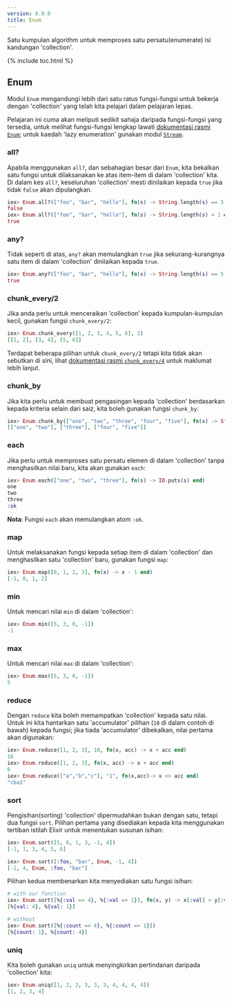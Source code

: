```yaml
---
version: 0.9.0
title: Enum
---
```


Satu kumpulan algorithm untuk memproses satu persatu(enumerate) isi kandungan 'collection'.

{% include toc.html %}

## Enum

Modul `Enum` mengandungi lebih dari satu ratus fungsi-fungsi untuk bekerja dengan 'collection' yang telah kita pelajari dalam pelajaran lepas.

Pelajaran ini cuma akan meliputi sedikit sahaja daripada fungsi-fungsi yang tersedia, untuk melihat fungsi-fungsi lengkap lawati [dokumentasi rasmi `Enum`](https://hexdocs.pm/elixir/Enum.html); untuk kaedah 'lazy enumeration' gunakan modul [`Stream`](https://hexdocs.pm/elixir/Stream.html).

### all?

Apabila menggunakan `all?`, dan sebahagian besar dari `Enum`, kita bekalkan satu fungsi untuk dilaksanakan ke atas item-item di dalam 'collection' kita.  Di dalam kes `all?`, keseluruhan 'collection' mesti dinilaikan kepada `true` jika tidak `false` akan dipulangkan.

```elixir
iex> Enum.all?(["foo", "bar", "hello"], fn(s) -> String.length(s) == 3 end)
false
iex> Enum.all?(["foo", "bar", "hello"], fn(s) -> String.length(s) > 1 end)
true
```

### any?

Tidak seperti di atas, `any?` akan memulangkan `true` jika sekurang-kurangnya satu item di dalam 'collection' dinilaikan kepada `true`.

```elixir
iex> Enum.any?(["foo", "bar", "hello"], fn(s) -> String.length(s) == 5 end)
true
```

### chunk_every/2

Jika anda perlu untuk menceraikan 'collection' kepada kumpulan-kumpulan kecil, gunakan fungsi `chunk_every/2`:

```elixir
iex> Enum.chunk_every([1, 2, 3, 4, 5, 6], 2)
[[1, 2], [3, 4], [5, 6]]
```

Terdapat beberapa pilihan untuk `chunk_every/2` tetapi kita tidak akan sebutkan di sini, lihat [dokumentasi rasmi `chunk_every/4`](https://hexdocs.pm/elixir/Enum.html#chunk_every/4) untuk maklumat lebih lanjut.

### chunk_by

Jika kita perlu untuk membuat pengasingan kepada 'collection' berdasarkan kepada kriteria selain dari saiz, kita boleh gunakan fungsi `chunk_by`:

```elixir
iex> Enum.chunk_by(["one", "two", "three", "four", "five"], fn(x) -> String.length(x) end)
[["one", "two"], ["three"], ["four", "five"]]
```

### each

Jika perlu untuk memproses satu persatu elemen di dalam 'collection' tanpa menghasilkan nilai baru, kita akan gunakan `each`:

```elixir
iex> Enum.each(["one", "two", "three"], fn(s) -> IO.puts(s) end)
one
two
three
:ok
```

__Nota__: Fungsi `each` akan memulangkan atom `:ok`.

### map

Untuk melaksanakan fungsi kepada setiap item di dalam 'collection' dan menghasilkan satu 'collection' baru, gunakan fungsi `map`:

```elixir
iex> Enum.map([0, 1, 2, 3], fn(x) -> x - 1 end)
[-1, 0, 1, 2]
```

### min

Untuk mencari nilai `min` di dalam 'collection':

```elixir
iex> Enum.min([5, 3, 0, -1])
-1
```

### max

Untuk mencari nilai `max` di dalam 'collection':

```elixir
iex> Enum.max([5, 3, 0, -1])
5
```

### reduce

Dengan `reduce` kita boleh memampatkan 'collection' kepada satu nilai.  Untuk ini kita hantarkan satu 'accumulator' pilihan (`10` di dalam contoh di bawah) kepada fungsi; jika tiada 'accumulator' dibekalkan, nilai pertama akan digunakan:

```elixir
iex> Enum.reduce([1, 2, 3], 10, fn(x, acc) -> x + acc end)
16
iex> Enum.reduce([1, 2, 3], fn(x, acc) -> x + acc end)
6
iex> Enum.reduce(["a","b","c"], "1", fn(x,acc)-> x <> acc end)
"cba1"
```

### sort

Pengisihan(sorting) 'collection' dipermudahkan bukan dengan satu, tetapi dua fungsi `sort`.  Pilihan pertama yang disediakan kepada kita menggunakan tertiban istilah Elixir untuk menentukan susunan isihan:

```elixir
iex> Enum.sort([5, 6, 1, 3, -1, 4])
[-1, 1, 3, 4, 5, 6]

iex> Enum.sort([:foo, "bar", Enum, -1, 4])
[-1, 4, Enum, :foo, "bar"]
```

Pilihan kedua membenarkan kita menyediakan satu fungsi isihan:

```elixir
# with our function
iex> Enum.sort([%{:val => 4}, %{:val => 1}], fn(x, y) -> x[:val] > y[:val] end)
[%{val: 4}, %{val: 1}]

# without
iex> Enum.sort([%{:count => 4}, %{:count => 1}])
[%{count: 1}, %{count: 4}]
```

### uniq

Kita boleh gunakan `uniq` untuk menyingkirkan pertindanan daripada 'collection' kita:

```elixir
iex> Enum.uniq([1, 2, 2, 3, 3, 3, 4, 4, 4, 4])
[1, 2, 3, 4]
```
